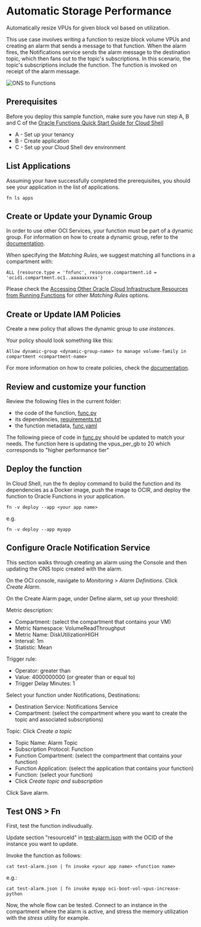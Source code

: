 # Automatic Storage Performance
Automatically resize VPUs for given block vol based on utilization.

This use case involves writing a function to resize block volume VPUs and creating an alarm that sends a message to that function. When the alarm fires, the Notifications service sends the alarm message to the destination topic, which then fans out to the topic's subscriptions. In this scenario, the topic's subscriptions include the function. The function is invoked on receipt of the alarm message.

![ONS to Functions](https://objectstorage.us-ashburn-1.oraclecloud.com/n/id3nodyt06el/b/public_images/o/Automatic%20vol%20performance.jpg)


## Prerequisites
Before you deploy this sample function, make sure you have run step A, B and C of the [Oracle Functions Quick Start Guide for Cloud Shell](https://www.oracle.com/webfolder/technetwork/tutorials/infographics/oci_functions_cloudshell_quickview/functions_quickview_top/functions_quickview/index.html)
* A - Set up your tenancy
* B - Create application
* C - Set up your Cloud Shell dev environment


## List Applications 
Assuming your have successfully completed the prerequisites, you should see your 
application in the list of applications.
```
fn ls apps
```


## Create or Update your Dynamic Group
In order to use other OCI Services, your function must be part of a dynamic group. For information on how to create a dynamic group, refer to the [documentation](https://docs.cloud.oracle.com/iaas/Content/Identity/Tasks/managingdynamicgroups.htm#To).

When specifying the *Matching Rules*, we suggest matching all functions in a compartment with:
```
ALL {resource.type = 'fnfunc', resource.compartment.id = 'ocid1.compartment.oc1..aaaaaxxxxx'}
```
Please check the [Accessing Other Oracle Cloud Infrastructure Resources from Running Functions](https://docs.cloud.oracle.com/en-us/iaas/Content/Functions/Tasks/functionsaccessingociresources.htm) for other *Matching Rules* options.


## Create or Update IAM Policies
Create a new policy that allows the dynamic group to *use instances*.


Your policy should look something like this:
```
Allow dynamic-group <dynamic-group-name> to manage volume-family in compartment <compartment-name>
```
For more information on how to create policies, check the [documentation](https://docs.cloud.oracle.com/iaas/Content/Identity/Concepts/policysyntax.htm).


## Review and customize your function
Review the following files in the current folder:
* the code of the function, [func.py](./func.py)
* its dependencies, [requirements.txt](./requirements.txt)
* the function metadata, [func.yaml](./func.yaml)

The following piece of code in [func.py](./func.py) should be updated to match your needs. The function here is updating the vpus_per_gb to 20 which corresponds to "higher performance tier"

## Deploy the function
In Cloud Shell, run the fn deploy command to build the function and its dependencies as a Docker image,
push the image to OCIR, and deploy the function to Oracle Functions in your application.

```
fn -v deploy --app <your app name>
```
e.g.
```
fn -v deploy --app myapp
```


## Configure Oracle Notification Service
This section walks through creating an alarm using the Console and then updating the ONS topic created with the alarm.


On the OCI console, navigate to *Monitoring* > *Alarm Definitions*. Click *Create Alarm*.

On the Create Alarm page, under Define alarm, set up your threshold: 

Metric description: 
* Compartment: (select the compartment that contains your VM)
* Metric Namespace: VolumeReadThroughput
* Metric Name: DiskUtilizationHIGH
* Interval: 1m
* Statistic: Mean 

Trigger rule:
* Operator: greater than
* Value: 4000000000  (or greater than or equal to)
* Trigger Delay Minutes: 1

Select your function under Notifications, Destinations:
* Destination Service: Notifications Service
* Compartment: (select the compartment where you want to create the topic and associated subscriptions)

Topic: Click *Create a topic*
* Topic Name: Alarm Topic
* Subscription Protocol: Function
* Function Compartment: (select the compartment that contains your function)
* Function Application: (select the application that contains your function)
* Function: (select your function)
* Click *Create topic and subscription*

Click Save alarm.


## Test ONS > Fn
First, test the function indivudually.


Update section "resourceId" in [test-alarm.json](./test-alarm.json) with the OCID of the instance you want to update.

Invoke the function as follows:
```
cat test-alarm.json | fn invoke <your app name> <function name>
```
e.g.:
```
cat test-alarm.json | fn invoke myapp oci-boot-vol-vpus-increase-python
```

Now, the whole flow can be tested. Connect to an instance in the compartment where the alarm is active, and stress the memory utilization with the *stress* utility for example.
